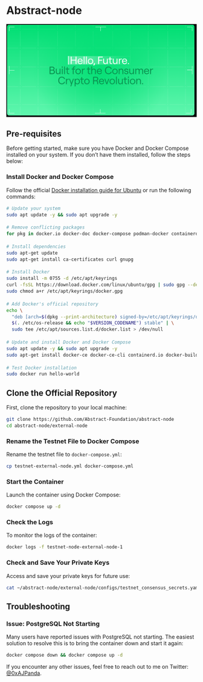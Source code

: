 # Abstract-node

![image](logo.png)

## Pre-requisites

Before getting started, make sure you have Docker and Docker Compose installed on your system. If you don’t have them installed, follow the steps below:

### Install Docker and Docker Compose

Follow the official [Docker installation guide for Ubuntu](https://docs.docker.com/engine/install/ubuntu/) or run the following commands:

```bash
# Update your system
sudo apt update -y && sudo apt upgrade -y

# Remove conflicting packages
for pkg in docker.io docker-doc docker-compose podman-docker containerd runc; do sudo apt-get remove $pkg; done

# Install dependencies
sudo apt-get update
sudo apt-get install ca-certificates curl gnupg

# Install Docker
sudo install -m 0755 -d /etc/apt/keyrings
curl -fsSL https://download.docker.com/linux/ubuntu/gpg | sudo gpg --dearmor -o /etc/apt/keyrings/docker.gpg
sudo chmod a+r /etc/apt/keyrings/docker.gpg

# Add Docker's official repository
echo \
  "deb [arch=$(dpkg --print-architecture) signed-by=/etc/apt/keyrings/docker.gpg] https://download.docker.com/linux/ubuntu \
  $(. /etc/os-release && echo "$VERSION_CODENAME") stable" | \
  sudo tee /etc/apt/sources.list.d/docker.list > /dev/null

# Update and install Docker and Docker Compose
sudo apt update -y && sudo apt upgrade -y
sudo apt-get install docker-ce docker-ce-cli containerd.io docker-buildx-plugin docker-compose-plugin

# Test Docker installation
sudo docker run hello-world
```

## Clone the Official Repository

First, clone the repository to your local machine:

```bash
git clone https://github.com/Abstract-Foundation/abstract-node
cd abstract-node/external-node
```

### Rename the Testnet File to Docker Compose

Rename the testnet file to `docker-compose.yml`:

```bash
cp testnet-external-node.yml docker-compose.yml
```

### Start the Container

Launch the container using Docker Compose:

```bash
docker compose up -d
```

### Check the Logs

To monitor the logs of the container:

```bash
docker logs -f testnet-node-external-node-1
```

### Check and Save Your Private Keys

Access and save your private keys for future use:

```bash
cat ~/abstract-node/external-node/configs/testnet_consensus_secrets.yaml
```

## Troubleshooting

### Issue: PostgreSQL Not Starting

Many users have reported issues with PostgreSQL not starting. The easiest solution to resolve this is to bring the container down and start it again:

```bash
docker compose down && docker compose up -d
```

If you encounter any other issues, feel free to reach out to me on Twitter: [@0xAJPanda](https://x.com/0xAJPanda).

